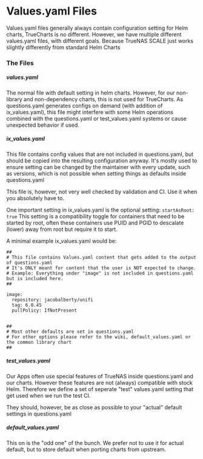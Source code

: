 # Values.yaml Files

Values.yaml files generally always contain configuration setting for Helm charts, TrueCharts is no different.
However, we have multiple different values.yaml files, with different goals. Because TrueNAS SCALE just works slightly differently from standard Helm Charts

### The Files

##### values.yaml

The normal file with default setting in helm charts. However, for our non-library and non-dependency charts, this is not used for TrueCharts. As questions.yaml generates configs on demand (with addition of ix_values.yaml), this file might interfere with some Helm operations combined with the questions.yaml or test_values.yaml systems or cause unexpected behavior if used.

##### ix_values.yaml

This file contains config values that are not included in questions.yaml, but should be copied into the resulting configuration anyway. It's mostly used to ensure setting can be changed by the maintainer with every update, such as versions, which is not possible when setting things as defaults inside questions.yaml

This file is, however, not very well checked by validation and CI. Use it when you absolutely have to.

One important setting in ix_values.yaml is the optional setting: `startAsRoot: true`
This setting is a compatibility toggle for containers that need to be started by root, often these containers use PUID and PGID to descalate (lower) away from root but require it to start.

A minimal example ix_values.yaml would be:

```
##
# This file contains Values.yaml content that gets added to the output of questions.yaml
# It's ONLY meant for content that the user is NOT expected to change.
# Example: Everything under "image" is not included in questions.yaml but is included here.
##

image:
  repository: jacobalberty/unifi
  tag: 6.0.45
  pullPolicy: IfNotPresent


##
# Most other defaults are set in questions.yaml
# For other options please refer to the wiki, default_values.yaml or the common library chart
##

```


##### test_values.yaml

Our Apps often use special features of TrueNAS inside questions.yaml and our charts. However these features are not (always) compatible with stock Helm. Therefore we define a set of seperate "test" values.yaml setting that get used when we run the test CI.

They should, however, be as close as possible to your "actual" default settings in questions.yaml

##### default_values.yaml

This on is the "odd one" of the bunch. We prefer not to use it for actual default, but to store default when porting charts from upstream.
